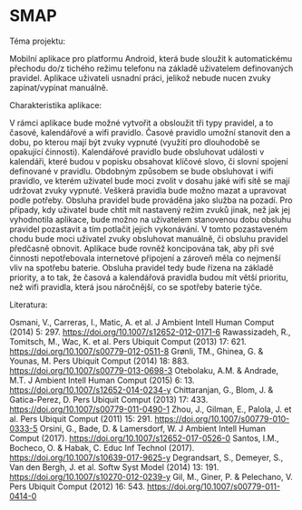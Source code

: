 # SMAP
Téma projektu:

Mobilní aplikace pro platformu Android, která bude sloužit k automatickému přechodu do/z tichého režimu telefonu na základě uživatelem definovaných pravidel. Aplikace uživateli usnadní práci, jelikož nebude nucen zvuky zapínat/vypínat manuálně.

Charakteristika aplikace:

V rámci aplikace bude možné vytvořit a obsloužit tři typy pravidel, a to časové, kalendářové a wifi pravidlo. Časové pravidlo umožní stanovit den a dobu, po kterou mají být zvuky vypnuté (využití pro dlouhodobě se opakující činnosti). Kalendářové pravidlo bude obsluhovat události v kalendáři, které budou v popisku obsahovat klíčové slovo, či slovní spojení definované v pravidlu. Obdobným způsobem se bude obsluhovat i wifi pravidlo, ve kterém uživatel bude moci zvolit v dosahu jaké wifi sítě se mají udržovat zvuky vypnuté. Veškerá pravidla bude možno mazat a upravovat podle potřeby. Obsluha pravidel bude prováděna jako služba na pozadí. Pro případy, kdy uživatel bude chtít mít nastavený režim zvuků jinak, než jak jej vyhodnotila aplikace, bude možno na uživatelem stanovenou dobu obsluhu pravidel pozastavit a tím potlačit jejich vykonávání. V tomto pozastaveném chodu bude moci uživatel zvuky obsluhovat manuálně, či obsluhu pravidel předčasně obnovit. Aplikace bude rovněž koncipována tak, aby při své činnosti nepotřebovala internetové připojení a zároveň měla co nejmenší vliv na spotřebu baterie. Obsluha pravidel tedy bude řízena na základě priority, a to tak, že časová a kalendářová pravidla budou mít větší prioritu, než wifi pravidla, která jsou náročnější, co se spotřeby baterie týče.

Literatura:

Osmani, V., Carreras, I., Matic, A. et al. J Ambient Intell Human Comput (2014) 5: 297. https://doi.org/10.1007/s12652-012-0171-6
Rawassizadeh, R., Tomitsch, M., Wac, K. et al. Pers Ubiquit Comput (2013) 17: 621. https://doi.org/10.1007/s00779-012-0511-8
Grønli, TM., Ghinea, G. & Younas, M. Pers Ubiquit Comput (2014) 18: 883. https://doi.org/10.1007/s00779-013-0698-3
Otebolaku, A.M. & Andrade, M.T. J Ambient Intell Human Comput (2015) 6: 13. https://doi.org/10.1007/s12652-014-0234-y
Chittaranjan, G., Blom, J. & Gatica-Perez, D. Pers Ubiquit Comput (2013) 17: 433. https://doi.org/10.1007/s00779-011-0490-1
Zhou, J., Gilman, E., Palola, J. et al. Pers Ubiquit Comput (2011) 15: 291. https://doi.org/10.1007/s00779-010-0333-5
Orsini, G., Bade, D. & Lamersdorf, W. J Ambient Intell Human Comput (2017). https://doi.org/10.1007/s12652-017-0526-0
Santos, I.M., Bocheco, O. & Habak, C. Educ Inf Technol (2017). https://doi.org/10.1007/s10639-017-9625-y
Degrandsart, S., Demeyer, S., Van den Bergh, J. et al. Softw Syst Model (2014) 13: 191. https://doi.org/10.1007/s10270-012-0239-y
Gil, M., Giner, P. & Pelechano, V. Pers Ubiquit Comput (2012) 16: 543. https://doi.org/10.1007/s00779-011-0414-0
